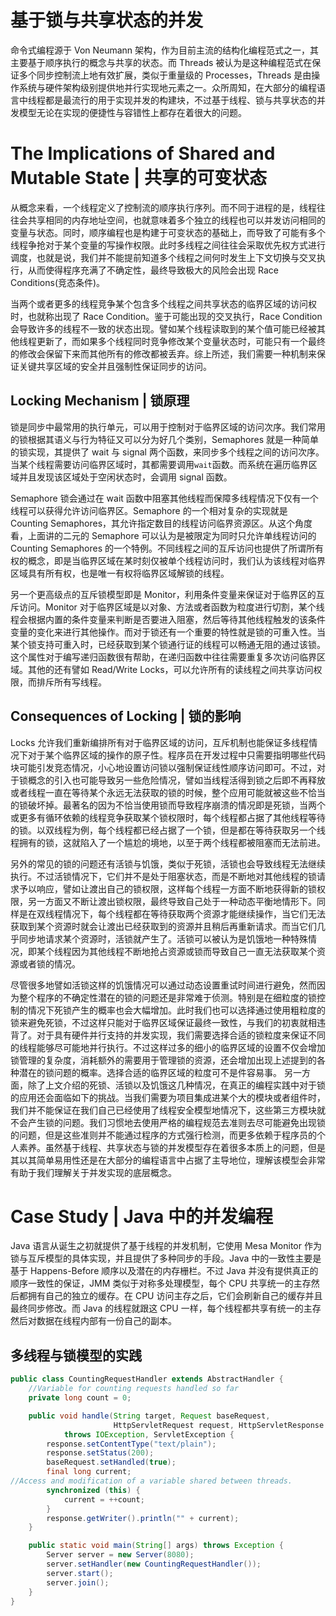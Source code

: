 # 基于锁与共享状态的并发

命令式编程源于 Von Neumann 架构，作为目前主流的结构化编程范式之一，其主要基于顺序执行的概念与共享的状态。而 Threads 被认为是这种编程范式在保证多个同步控制流上地有效扩展，类似于重量级的 Processes，Threads 是由操作系统与硬件架构级别提供地并行实现地元素之一。众所周知，在大部分的编程语言中线程都是最流行的用于实现并发的构建块，不过基于线程、锁与共享状态的并发模型无论在实现的便捷性与容错性上都存在着很大的问题。

# The Implications of Shared and Mutable State | 共享的可变状态

从概念来看，一个线程定义了控制流的顺序执行序列。而不同于进程的是，线程往往会共享相同的内存地址空间，也就意味着多个独立的线程也可以并发访问相同的变量与状态。同时，顺序编程也是构建于可变状态的基础上，而导致了可能有多个线程争抢对于某个变量的写操作权限。此时多线程之间往往会采取优先权方式进行调度，也就是说，我们并不能提前知道多个线程之间何时发生上下文切换与交叉执行，从而使得程序充满了不确定性，最终导致极大的风险会出现 Race Conditions(竞态条件)。

当两个或者更多的线程竞争某个包含多个线程之间共享状态的临界区域的访问权时，也就称出现了 Race Condition。鉴于可能出现的交叉执行，Race Condition 会导致许多的线程不一致的状态出现。譬如某个线程读取到的某个值可能已经被其他线程更新了，而如果多个线程同时竞争修改某个变量状态时，可能只有一个最终的修改会保留下来而其他所有的修改都被丢弃。综上所述，我们需要一种机制来保证关键共享区域的安全并且强制性保证同步的访问。

## Locking Mechanism | 锁原理

锁是同步中最常用的执行单元，可以用于控制对于临界区域的访问次序。我们常用的锁根据其语义与行为特征又可以分为好几个类别，Semaphores 就是一种简单的锁实现，其提供了 wait 与 signal 两个函数，来同步多个线程之间的访问次序。当某个线程需要访问临界区域时，其都需要调用`wait`函数。而系统在遍历临界区域并且发现该区域处于空闲状态时，会调用 signal 函数。

Semaphore 锁会通过在 wait 函数中阻塞其他线程而保障多线程情况下仅有一个线程可以获得允许访问临界区。Semaphore 的一个相对复杂的实现就是 Counting Semaphores，其允许指定数目的线程访问临界资源区。从这个角度看，上面讲的二元的 Semaphore 可以认为是被限定为同时只允许单线程访问的 Counting Semaphores 的一个特例。不同线程之间的互斥访问也提供了所谓所有权的概念，即是当临界区域在某时刻仅被单个线程访问时，我们认为该线程对临界区域具有所有权，也是唯一有权将临界区域解锁的线程。

另一个更高级点的互斥锁模型即是 Monitor，利用条件变量来保证对于临界区的互斥访问。Monitor 对于临界区域是以对象、方法或者函数为粒度进行切割，某个线程会根据内置的条件变量来判断是否要进入阻塞，然后等待其他线程触发的该条件变量的变化来进行其他操作。而对于锁还有一个重要的特性就是锁的可重入性。当某个锁支持可重入时，已经获取到某个锁通行证的线程可以畅通无阻的通过该锁。这个属性对于编写递归函数很有帮助，在递归函数中往往需要重复多次访问临界区域。其他的还有譬如 Read/Write Locks，可以允许所有的读线程之间共享访问权限，而排斥所有写线程。

## Consequences of Locking | 锁的影响

Locks 允许我们重新编排所有对于临界区域的访问，互斥机制也能保证多线程情况下对于某个临界区域的操作的原子性。程序员在开发过程中只需要指明哪些代码块可能引发竞态情况，小心地设置访问锁以强制保证线性顺序访问即可。不过，对于锁概念的引入也可能导致另一些危险情况，譬如当线程活得到锁之后即不再释放或者线程一直在等待某个永远无法获取的锁的时候，整个应用可能就被这些不恰当的锁破坏掉。最著名的因为不恰当使用锁而导致程序崩溃的情况即是死锁，当两个或更多有循环依赖的线程竞争获取某个锁权限时，每个线程都占据了其他线程等待的锁。以双线程为例，每个线程都已经占据了一个锁，但是都在等待获取另一个线程拥有的锁，这就陷入了一个尴尬的境地，以至于两个线程都被阻塞而无法前进。

另外的常见的锁的问题还有活锁与饥饿，类似于死锁，活锁也会导致线程无法继续执行。不过活锁情况下，它们并不是处于阻塞状态，而是不断地对其他线程的锁请求予以响应，譬如让渡出自己的锁权限，这样每个线程一方面不断地获得新的锁权限，另一方面又不断让渡出锁权限，最终导致自己处于一种动态平衡地情形下。同样是在双线程情况下，每个线程都在等待获取两个资源才能继续操作，当它们无法获取到某个资源时就会让渡出已经获取到的资源并且稍后再重新请求。而当它们几乎同步地请求某个资源时，活锁就产生了。活锁可以被认为是饥饿地一种特殊情况，即某个线程因为其他线程不断地抢占资源或锁而导致自己一直无法获取某个资源或者锁的情况。

尽管很多地譬如活锁这样的饥饿情况可以通过动态设置重试时间进行避免，然而因为整个程序的不确定性潜在的锁的问题还是非常难于侦测。特别是在细粒度的锁控制的情况下死锁产生的概率也会大幅增加。此时我们也可以选择通过使用粗粒度的锁来避免死锁，不过这样只能对于临界区域保证最终一致性，与我们的初衷就相违背了。对于具有硬件并行支持的并发实现，我们需要选择合适的锁粒度来保证不同的线程能够尽可能地并行执行。不过这样过多的细小的临界区域的设置不仅会增加锁管理的复杂度，消耗额外的需要用于管理锁的资源，还会增加出现上述提到的各种潜在的锁问题的概率。选择合适的临界区域的粒度可不是件容易事。
另一方面，除了上文介绍的死锁、活锁以及饥饿这几种情况，在真正的编程实践中对于锁的应用还会面临如下的挑战。当我们需要为项目集成进某个大的模块或者组件时，我们并不能保证在我们自己已经使用了线程安全模型地情况下，这些第三方模块就不会产生锁的问题。我们习惯地去使用严格的编程规范去准则去尽可能避免出现锁的问题，但是这些准则并不能通过程序的方式强行检测，而更多依赖于程序员的个人素养。虽然基于线程、共享状态与锁的并发模型存在着很多本质上的问题，但是其以其简单易用性还是在大部分的编程语言中占据了主导地位，理解该模型会非常有助于我们理解关于并发实现的底层概念。

# Case Study | Java 中的并发编程

Java 语言从诞生之初就提供了基于线程的并发机制，它使用 Mesa Monitor 作为锁与互斥模型的具体实现，并且提供了多种同步的手段。Java 中的一致性主要是基于 Happens-Before 顺序以及潜在的内存栅栏。不过 Java 并没有提供真正的顺序一致性的保证，JMM 类似于对称多处理模型，每个 CPU 共享统一的主存然后都拥有自己的独立的缓存。在 CPU 访问主存之后，它们会刷新自己的缓存并且最终同步修改。而 Java 的线程就跟这 CPU 一样，每个线程都共享有统一的主存然后对数据在线程内部有一份自己的副本。

## 多线程与锁模型的实践

```java
public class CountingRequestHandler extends AbstractHandler {
    //Variable for counting requests handled so far
    private long count = 0;

    public void handle(String target, Request baseRequest,
                       HttpServletRequest request, HttpServletResponse response)
            throws IOException, ServletException {
        response.setContentType("text/plain");
        response.setStatus(200);
        baseRequest.setHandled(true);
        final long current;
//Access and modification of a variable shared between threads.
        synchronized (this) {
            current = ++count;
        }
        response.getWriter().println("" + current);
    }

    public static void main(String[] args) throws Exception {
        Server server = new Server(8080);
        server.setHandler(new CountingRequestHandler());
        server.start();
        server.join();
    }
}

```
